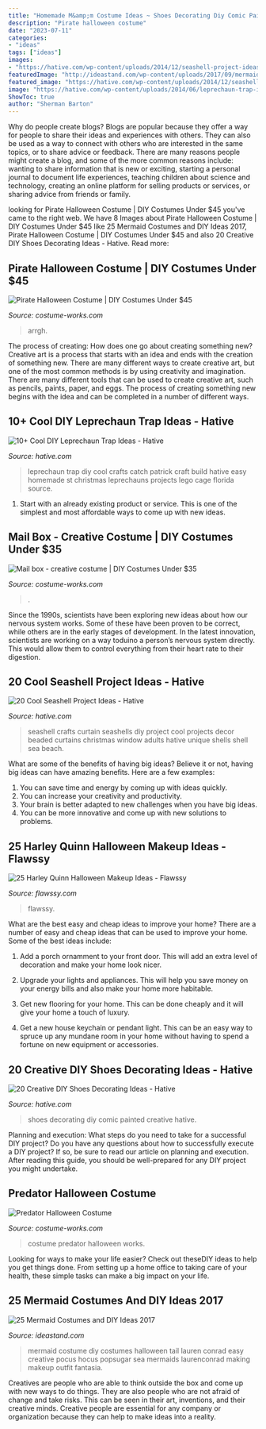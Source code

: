 ```yaml
---
title: "Homemade M&amp;m Costume Ideas ~ Shoes Decorating Diy Comic Painted Creative Hative"
description: "Pirate halloween costume"
date: "2023-07-11"
categories:
- "ideas"
tags: ["ideas"]
images:
- "https://hative.com/wp-content/uploads/2014/12/seashell-project-ideas/2-seashell-curtain.jpg"
featuredImage: "http://ideastand.com/wp-content/uploads/2017/09/mermaid-costume-diy/4-mermaid-costume-diy-ideas-tutorials.jpg"
featured_image: "https://hative.com/wp-content/uploads/2014/12/seashell-project-ideas/2-seashell-curtain.jpg"
image: "https://hative.com/wp-content/uploads/2014/06/leprechaun-trap-ideas/11-leprechaun-trap-ideas.jpg"
ShowToc: true
author: "Sherman Barton"
---
```



Why do people create blogs?
Blogs are popular because they offer a way for people to share their ideas and experiences with others. They can also be used as a way to connect with others who are interested in the same topics, or to share advice or feedback. There are many reasons people might create a blog, and some of the more common reasons include: wanting to share information that is new or exciting, starting a personal journal to document life experiences, teaching children about science and technology, creating an online platform for selling products or services, or sharing advice from friends or family.

	

		
looking for Pirate Halloween Costume | DIY Costumes Under $45 you've came to the right web. We have 8 Images about Pirate Halloween Costume | DIY Costumes Under $45 like 25 Mermaid Costumes and DIY Ideas 2017, Pirate Halloween Costume | DIY Costumes Under $45 and also 20 Creative DIY Shoes Decorating Ideas - Hative. Read more:
		
    
## Pirate Halloween Costume | DIY Costumes Under $45

<img loading=lazy src="https://photos.costume-works.com/full/pirate6.jpg" onerror="this.onerror=null;this.src='https://tse1.mm.bing.net/th?id=OIP.kOWwHFCXMQQRi_o_HobLAQHaJ3&amp;pid=15.1';" alt="Pirate Halloween Costume | DIY Costumes Under $45">

_Source: costume-works.com_

>arrgh. 

	

The process of creating: How does one go about creating something new?
Creative art is a process that starts with an idea and ends with the creation of something new. There are many different ways to create creative art, but one of the most common methods is by using creativity and imagination. There are many different tools that can be used to create creative art, such as pencils, paints, paper, and eggs. The process of creating something new begins with the idea and can be completed in a number of different ways.

    
## 10+ Cool DIY Leprechaun Trap Ideas - Hative

<img loading=lazy src="https://hative.com/wp-content/uploads/2014/06/leprechaun-trap-ideas/11-leprechaun-trap-ideas.jpg" onerror="this.onerror=null;this.src='https://tse4.mm.bing.net/th?id=OIP.3JO5kcPcS9iL2H4T1Aj_ngHaJ4&amp;pid=15.1';" alt="10+ Cool DIY Leprechaun Trap Ideas - Hative">

_Source: hative.com_

>leprechaun trap diy cool crafts catch patrick craft build hative easy homemade st christmas leprechauns projects lego cage florida source. 

	

1. Start with an already existing product or service. This is one of the simplest and most affordable ways to come up with new ideas.

    
## Mail Box - Creative Costume | DIY Costumes Under $35

<img loading=lazy src="https://photos.costume-works.com/full/mail.jpg" onerror="this.onerror=null;this.src='https://tse1.mm.bing.net/th?id=OIP.1IAQJiVvrAuAFpkjnFw5yQHaNL&amp;pid=15.1';" alt="Mail box - creative costume | DIY Costumes Under $35">

_Source: costume-works.com_

>. 

	

Since the 1990s, scientists have been exploring new ideas about how our nervous system works. Some of these have been proven to be correct, while others are in the early stages of development. In the latest innovation, scientists are working on a way toduino a person’s nervous system directly. This would allow them to control everything from their heart rate to their digestion.

    
## 20 Cool Seashell Project Ideas - Hative

<img loading=lazy src="https://hative.com/wp-content/uploads/2014/12/seashell-project-ideas/2-seashell-curtain.jpg" onerror="this.onerror=null;this.src='https://tse2.mm.bing.net/th?id=OIP.xdfI5BLaK_x54ORp-xkdjwHaJ4&amp;pid=15.1';" alt="20 Cool Seashell Project Ideas - Hative">

_Source: hative.com_

>seashell crafts curtain seashells diy project cool projects decor beaded curtains christmas window adults hative unique shells shell sea beach. 

	

What are some of the benefits of having big ideas?
Believe it or not, having big ideas can have amazing benefits. Here are a few examples: 
1. You can save time and energy by coming up with ideas quickly.
2. You can increase your creativity and productivity. 
3. Your brain is better adapted to new challenges when you have big ideas.
4. You can be more innovative and come up with new solutions to problems.

    
## 25 Harley Quinn Halloween Makeup Ideas - Flawssy

<img loading=lazy src="https://www.flawssy.com/wp-content/uploads/2016/05/Harley-quinn-makeup..jpg" onerror="this.onerror=null;this.src='https://tse2.mm.bing.net/th?id=OIP.f96h6bedoX5Qs1CvAfkmlQHaJ4&amp;pid=15.1';" alt="25 Harley Quinn Halloween Makeup Ideas - Flawssy">

_Source: flawssy.com_

>flawssy. 

	

What are the best easy and cheap ideas to improve your home?
There are a number of easy and cheap ideas that can be used to improve your home. Some of the best ideas include:
1. Add a porch ornamment to your front door. This will add an extra level of decoration and make your home look nicer.

2. Upgrade your lights and appliances. This will help you save money on your energy bills and also make your home more habitable.

3. Get new flooring for your home. This can be done cheaply and it will give your home a touch of luxury.

4. Get a new house keychain or pendant light. This can be an easy way to spruce up any mundane room in your home without having to spend a fortune on new equipment or accessories.

    
## 20 Creative DIY Shoes Decorating Ideas - Hative

<img loading=lazy src="https://hative.com/wp-content/uploads/2014/07/shoes-decorating-ideas/19-shoes-decorating-ideas.jpg" onerror="this.onerror=null;this.src='https://tse3.mm.bing.net/th?id=OIP.Z52rMXvBL40QeYJRzeI9sAHaHa&amp;pid=15.1';" alt="20 Creative DIY Shoes Decorating Ideas - Hative">

_Source: hative.com_

>shoes decorating diy comic painted creative hative. 

	

Planning and execution: What steps do you need to take for a successful DIY project?
Do you have any questions about how to successfully execute a DIY project? If so, be sure to read our article on planning and execution. After reading this guide, you should be well-prepared for any DIY project you might undertake.

    
## Predator Halloween Costume

<img loading=lazy src="http://photos.costume-works.com/full/predator2.jpg" onerror="this.onerror=null;this.src='https://tse3.mm.bing.net/th?id=OIP.DOE7njN5jScjq4E9vlt-BgHaK5&amp;pid=15.1';" alt="Predator Halloween Costume">

_Source: costume-works.com_

>costume predator halloween works. 

	

Looking for ways to make your life easier? Check out theseDIY ideas to help you get things done. From setting up a home office to taking care of your health, these simple tasks can make a big impact on your life.

    
## 25 Mermaid Costumes And DIY Ideas 2017

<img loading=lazy src="http://ideastand.com/wp-content/uploads/2017/09/mermaid-costume-diy/4-mermaid-costume-diy-ideas-tutorials.jpg" onerror="this.onerror=null;this.src='https://tse4.mm.bing.net/th?id=OIP.8AW6BWy6SG_sET6BszO-3AHaK6&amp;pid=15.1';" alt="25 Mermaid Costumes and DIY Ideas 2017">

_Source: ideastand.com_

>mermaid costume diy costumes halloween tail lauren conrad easy creative pocus hocus popsugar sea mermaids laurenconrad making makeup outfit fantasia. 

	

Creatives are people who are able to think outside the box and come up with new ways to do things. They are also people who are not afraid of change and take risks. This can be seen in their art, inventions, and their creative minds. Creative people are essential for any company or organization because they can help to make ideas into a reality.

